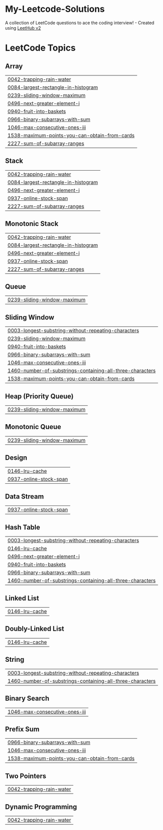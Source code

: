 # My-Leetcode-Solutions
A collection of LeetCode questions to ace the coding interview! - Created using [LeetHub v2](https://github.com/arunbhardwaj/LeetHub-2.0)

<!---LeetCode Topics Start-->
# LeetCode Topics
## Array
|  |
| ------- |
| [0042-trapping-rain-water](https://github.com/webcrafter011/My-Leetcode-Solutions/tree/master/0042-trapping-rain-water) |
| [0084-largest-rectangle-in-histogram](https://github.com/webcrafter011/My-Leetcode-Solutions/tree/master/0084-largest-rectangle-in-histogram) |
| [0239-sliding-window-maximum](https://github.com/webcrafter011/My-Leetcode-Solutions/tree/master/0239-sliding-window-maximum) |
| [0496-next-greater-element-i](https://github.com/webcrafter011/My-Leetcode-Solutions/tree/master/0496-next-greater-element-i) |
| [0940-fruit-into-baskets](https://github.com/webcrafter011/My-Leetcode-Solutions/tree/master/0940-fruit-into-baskets) |
| [0966-binary-subarrays-with-sum](https://github.com/webcrafter011/My-Leetcode-Solutions/tree/master/0966-binary-subarrays-with-sum) |
| [1046-max-consecutive-ones-iii](https://github.com/webcrafter011/My-Leetcode-Solutions/tree/master/1046-max-consecutive-ones-iii) |
| [1538-maximum-points-you-can-obtain-from-cards](https://github.com/webcrafter011/My-Leetcode-Solutions/tree/master/1538-maximum-points-you-can-obtain-from-cards) |
| [2227-sum-of-subarray-ranges](https://github.com/webcrafter011/My-Leetcode-Solutions/tree/master/2227-sum-of-subarray-ranges) |
## Stack
|  |
| ------- |
| [0042-trapping-rain-water](https://github.com/webcrafter011/My-Leetcode-Solutions/tree/master/0042-trapping-rain-water) |
| [0084-largest-rectangle-in-histogram](https://github.com/webcrafter011/My-Leetcode-Solutions/tree/master/0084-largest-rectangle-in-histogram) |
| [0496-next-greater-element-i](https://github.com/webcrafter011/My-Leetcode-Solutions/tree/master/0496-next-greater-element-i) |
| [0937-online-stock-span](https://github.com/webcrafter011/My-Leetcode-Solutions/tree/master/0937-online-stock-span) |
| [2227-sum-of-subarray-ranges](https://github.com/webcrafter011/My-Leetcode-Solutions/tree/master/2227-sum-of-subarray-ranges) |
## Monotonic Stack
|  |
| ------- |
| [0042-trapping-rain-water](https://github.com/webcrafter011/My-Leetcode-Solutions/tree/master/0042-trapping-rain-water) |
| [0084-largest-rectangle-in-histogram](https://github.com/webcrafter011/My-Leetcode-Solutions/tree/master/0084-largest-rectangle-in-histogram) |
| [0496-next-greater-element-i](https://github.com/webcrafter011/My-Leetcode-Solutions/tree/master/0496-next-greater-element-i) |
| [0937-online-stock-span](https://github.com/webcrafter011/My-Leetcode-Solutions/tree/master/0937-online-stock-span) |
| [2227-sum-of-subarray-ranges](https://github.com/webcrafter011/My-Leetcode-Solutions/tree/master/2227-sum-of-subarray-ranges) |
## Queue
|  |
| ------- |
| [0239-sliding-window-maximum](https://github.com/webcrafter011/My-Leetcode-Solutions/tree/master/0239-sliding-window-maximum) |
## Sliding Window
|  |
| ------- |
| [0003-longest-substring-without-repeating-characters](https://github.com/webcrafter011/My-Leetcode-Solutions/tree/master/0003-longest-substring-without-repeating-characters) |
| [0239-sliding-window-maximum](https://github.com/webcrafter011/My-Leetcode-Solutions/tree/master/0239-sliding-window-maximum) |
| [0940-fruit-into-baskets](https://github.com/webcrafter011/My-Leetcode-Solutions/tree/master/0940-fruit-into-baskets) |
| [0966-binary-subarrays-with-sum](https://github.com/webcrafter011/My-Leetcode-Solutions/tree/master/0966-binary-subarrays-with-sum) |
| [1046-max-consecutive-ones-iii](https://github.com/webcrafter011/My-Leetcode-Solutions/tree/master/1046-max-consecutive-ones-iii) |
| [1460-number-of-substrings-containing-all-three-characters](https://github.com/webcrafter011/My-Leetcode-Solutions/tree/master/1460-number-of-substrings-containing-all-three-characters) |
| [1538-maximum-points-you-can-obtain-from-cards](https://github.com/webcrafter011/My-Leetcode-Solutions/tree/master/1538-maximum-points-you-can-obtain-from-cards) |
## Heap (Priority Queue)
|  |
| ------- |
| [0239-sliding-window-maximum](https://github.com/webcrafter011/My-Leetcode-Solutions/tree/master/0239-sliding-window-maximum) |
## Monotonic Queue
|  |
| ------- |
| [0239-sliding-window-maximum](https://github.com/webcrafter011/My-Leetcode-Solutions/tree/master/0239-sliding-window-maximum) |
## Design
|  |
| ------- |
| [0146-lru-cache](https://github.com/webcrafter011/My-Leetcode-Solutions/tree/master/0146-lru-cache) |
| [0937-online-stock-span](https://github.com/webcrafter011/My-Leetcode-Solutions/tree/master/0937-online-stock-span) |
## Data Stream
|  |
| ------- |
| [0937-online-stock-span](https://github.com/webcrafter011/My-Leetcode-Solutions/tree/master/0937-online-stock-span) |
## Hash Table
|  |
| ------- |
| [0003-longest-substring-without-repeating-characters](https://github.com/webcrafter011/My-Leetcode-Solutions/tree/master/0003-longest-substring-without-repeating-characters) |
| [0146-lru-cache](https://github.com/webcrafter011/My-Leetcode-Solutions/tree/master/0146-lru-cache) |
| [0496-next-greater-element-i](https://github.com/webcrafter011/My-Leetcode-Solutions/tree/master/0496-next-greater-element-i) |
| [0940-fruit-into-baskets](https://github.com/webcrafter011/My-Leetcode-Solutions/tree/master/0940-fruit-into-baskets) |
| [0966-binary-subarrays-with-sum](https://github.com/webcrafter011/My-Leetcode-Solutions/tree/master/0966-binary-subarrays-with-sum) |
| [1460-number-of-substrings-containing-all-three-characters](https://github.com/webcrafter011/My-Leetcode-Solutions/tree/master/1460-number-of-substrings-containing-all-three-characters) |
## Linked List
|  |
| ------- |
| [0146-lru-cache](https://github.com/webcrafter011/My-Leetcode-Solutions/tree/master/0146-lru-cache) |
## Doubly-Linked List
|  |
| ------- |
| [0146-lru-cache](https://github.com/webcrafter011/My-Leetcode-Solutions/tree/master/0146-lru-cache) |
## String
|  |
| ------- |
| [0003-longest-substring-without-repeating-characters](https://github.com/webcrafter011/My-Leetcode-Solutions/tree/master/0003-longest-substring-without-repeating-characters) |
| [1460-number-of-substrings-containing-all-three-characters](https://github.com/webcrafter011/My-Leetcode-Solutions/tree/master/1460-number-of-substrings-containing-all-three-characters) |
## Binary Search
|  |
| ------- |
| [1046-max-consecutive-ones-iii](https://github.com/webcrafter011/My-Leetcode-Solutions/tree/master/1046-max-consecutive-ones-iii) |
## Prefix Sum
|  |
| ------- |
| [0966-binary-subarrays-with-sum](https://github.com/webcrafter011/My-Leetcode-Solutions/tree/master/0966-binary-subarrays-with-sum) |
| [1046-max-consecutive-ones-iii](https://github.com/webcrafter011/My-Leetcode-Solutions/tree/master/1046-max-consecutive-ones-iii) |
| [1538-maximum-points-you-can-obtain-from-cards](https://github.com/webcrafter011/My-Leetcode-Solutions/tree/master/1538-maximum-points-you-can-obtain-from-cards) |
## Two Pointers
|  |
| ------- |
| [0042-trapping-rain-water](https://github.com/webcrafter011/My-Leetcode-Solutions/tree/master/0042-trapping-rain-water) |
## Dynamic Programming
|  |
| ------- |
| [0042-trapping-rain-water](https://github.com/webcrafter011/My-Leetcode-Solutions/tree/master/0042-trapping-rain-water) |
<!---LeetCode Topics End-->